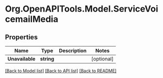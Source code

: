 # Org.OpenAPITools.Model.ServiceVoicemailMedia

## Properties

Name | Type | Description | Notes
------------ | ------------- | ------------- | -------------
**Unavailable** | **string** |  | [optional] 

[[Back to Model list]](../README.md#documentation-for-models) [[Back to API list]](../README.md#documentation-for-api-endpoints) [[Back to README]](../README.md)

